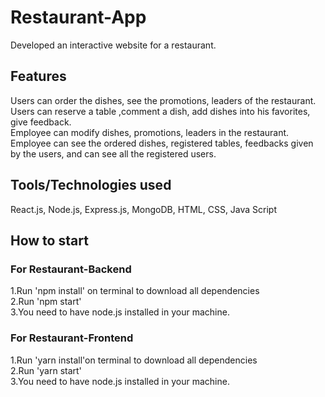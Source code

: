 # Restaurant-App
Developed an interactive  website for a restaurant.
## Features
Users can order the dishes, see the promotions, leaders of the restaurant.<br/>
Users can reserve a table ,comment a dish, add dishes into his favorites, give feedback.<br/>
Employee can modify dishes, promotions, leaders in the restaurant.<br/>
Employee can see the ordered dishes, registered tables, feedbacks given by the users, and can see all the registered users.
## Tools/Technologies used
React.js, Node.js, Express.js, MongoDB, HTML, CSS, Java Script
## How to start
### For Restaurant-Backend
1.Run 'npm install' on terminal to download all dependencies<br/>
2.Run 'npm start'<br/>
3.You need to have node.js installed in your machine.
### For Restaurant-Frontend
1.Run 'yarn install'on terminal to download all dependencies<br/>
2.Run 'yarn start'<br/>
3.You need to have node.js installed in your machine.

